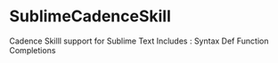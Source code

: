 SublimeCadenceSkill
===================

Cadence Skilll support for Sublime Text
Includes :
  Syntax Def
  Function Completions
  
